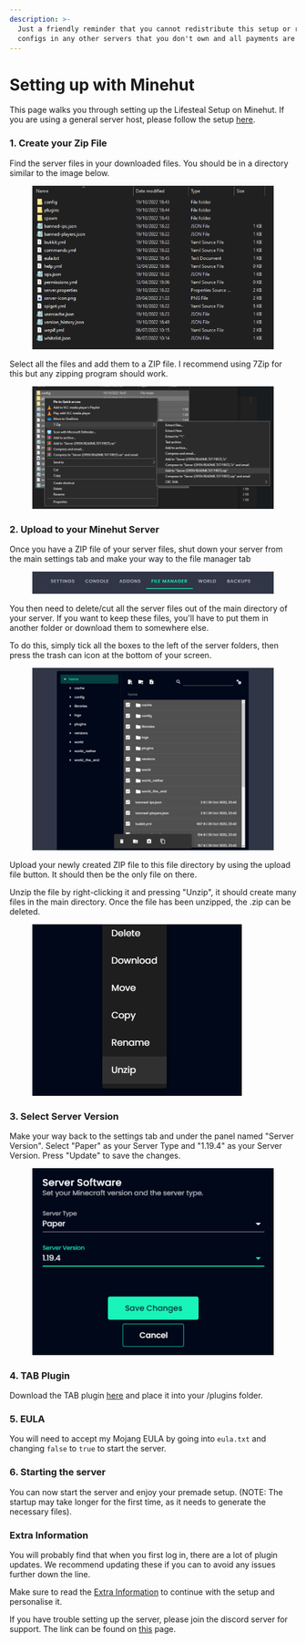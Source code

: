 ```yaml
---
description: >-
  Just a friendly reminder that you cannot redistribute this setup or re-use
  configs in any other servers that you don't own and all payments are final.
---
```


# Setting up with Minehut

This page walks you through setting up the Lifesteal Setup on Minehut. If you are using a general server host, please follow the setup [here](setting-up-with-a-standard-host.md).

### 1. Create your Zip File

Find the server files in your downloaded files. You should be in a directory similar to the image below.

<figure><img src="../../.gitbook/assets/image (7).png" alt=""><figcaption></figcaption></figure>

Select all the files and add them to a ZIP file. I recommend using 7Zip for this but any zipping program should work.

<figure><img src="../../.gitbook/assets/image (16).png" alt=""><figcaption></figcaption></figure>

### 2. Upload to your Minehut Server

Once you have a ZIP file of your server files, shut down your server from the main settings tab and make your way to the file manager tab

<figure><img src="../../.gitbook/assets/image (39).png" alt=""><figcaption></figcaption></figure>

You then need to delete/cut all the server files out of the main directory of your server. If you want to keep these files, you'll have to put them in another folder or download them to somewhere else.

To do this, simply tick all the boxes to the left of the server folders, then press the trash can icon at the bottom of your screen.

<figure><img src="../../.gitbook/assets/image (33).png" alt=""><figcaption></figcaption></figure>

Upload your newly created ZIP file to this file directory by using the upload file button. It should then be the only file on there.

Unzip the file by right-clicking it and pressing "Unzip", it should create many files in the main directory. Once the file has been unzipped, the .zip can be deleted.

<figure><img src="../../.gitbook/assets/image (26).png" alt=""><figcaption></figcaption></figure>

### 3. Select Server Version

Make your way back to the settings tab and under the panel named "Server Version". Select "Paper" as your Server Type and "1.19.4" as your Server Version. Press "Update" to save the changes.

<figure><img src="../../.gitbook/assets/image (20).png" alt=""><figcaption></figcaption></figure>

### 4. TAB Plugin

Download the TAB plugin [here](https://github.com/NEZNAMY/TAB/releases) and place it into your /plugins folder.

### 5. EULA

You will need to accept my Mojang EULA by going into `eula.txt` and changing `false` to `true` to start the server.

### 6. Starting the server

You can now start the server and enjoy your premade setup. (NOTE: The startup may take longer for the first time, as it needs to generate the necessary files).

### Extra Information

You will probably find that when you first log in, there are a lot of plugin updates. We recommend updating these if you can to avoid any issues further down the line.

Make sure to read the [Extra Information](../boxpvp-setup/extra-information.md) to continue with the setup and personalise it.

If you have trouble setting up the server, please join the discord server for support. The link can be found on [this](../../) page.

